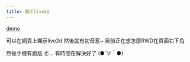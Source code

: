 ```yaml
---
title: 顯示live2d
---
```


[demo](https://superj80820.github.io/another/demoMikuBus/#/Bus)

可以在網頁上顯示live2d 然後就有初音惹~ 目前正在想怎麼RWD在頁面右下角

然後手機有跑版 ㄜ... 有時間在解決好了 (●´∀｀●)

<disqus />